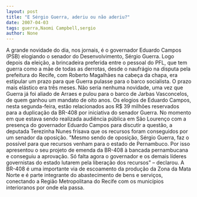```yaml
---
layout: post
title: "E Sérgio Guerra, aderiu ou não aderiu?"
date: 2007-04-03
tags: guerra,Naomi Campbell,sergio
author: None
---
```


A grande novidade do dia, nos jornais, é o governador Eduardo Campos (PSB) elogiando o senador do Desenvolvimento, Sérgio Guerra.
Logo depois da eleição, a brincadeira preferida entre o pessoal do PFL, que tem guerra como a mãe de todas as derrotas, desde o naufrágio na disputa pela prefeitura do Recife, com Roberto Magalhães na cabeça da chapa, era estipular um prazo para que Guerra pulasse para o barco socialista. O prazo mais elástico era três meses.
Não seria nenhuma novidade, uma vez que Guerra já foi aliado de Arraes e pulou para o barco de Jarbas Vasconcelos, de quem ganhou um mandato de oito anos.
Os elogios de Eduardo Campos, nesta segunda-feira, estão relacionados aos R$ 39 milhões reservados para a duplicação da BR-408 por iniciativa do senador Guerra.
No momento em que estava sendo realizada audiência pública em São Lourenço com a presença do governador Eduardo Campos para discutir a questão, a deputada Terezinha Nunes frisava que os recursos foram conseguidos por um senador da oposição.
\"Mesmo sendo de oposição, Sérgio Guerra, faz o possível para que recursos venham para o estado de Pernambuco. Por isso apresentou o seu projeto de emenda da BR-408 à bancada pernambucana e conseguiu a aprovação. Só falta agora o governador e os demais líderes governistas do estado lutarem pela liberação dos recursos\" – declarou.
A BR-408 é uma importante via de escoamento da produção da Zona da Mata Norte e é parte integrante do abastecimento de bens e serviços, conectando a Região Metropolitana do Recife com os municípios interioranos por onde ela passa. 